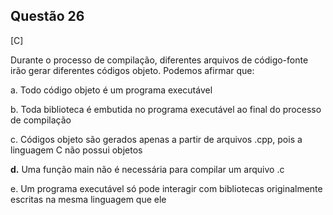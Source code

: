 

## Questão 26
[C]

Durante o processo de compilação, diferentes arquivos de código-fonte irão gerar diferentes códigos objeto. Podemos afirmar que:

a. Todo código objeto é um programa executável

b. Toda biblioteca é embutida no programa executável ao final do processo de compilação

c. Códigos objeto são gerados apenas a partir de arquivos .cpp, pois a linguagem C não possui objetos

**d.** Uma função main não é necessária para compilar um arquivo .c

e. Um programa executável só pode interagir com bibliotecas originalmente escritas na mesma linguagem que ele



